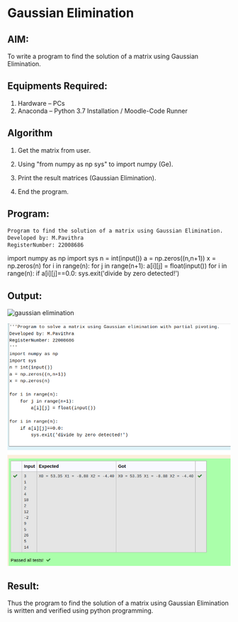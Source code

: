 # Gaussian Elimination

## AIM:

To write a program to find the solution of a matrix using Gaussian Elimination.

## Equipments Required:

1. Hardware – PCs
2. Anaconda – Python 3.7 Installation / Moodle-Code Runner

## Algorithm
1. Get the matrix from user.

2. Using "from numpy as np sys" to import numpy (Ge).

3. Print the result matrices (Gaussian Elimination).

4. End the program.

## Program:
```
Program to find the solution of a matrix using Gaussian Elimination.
Developed by: M.Pavithra
RegisterNumber: 22008686

```
import numpy as np
import sys
n = int(input())
a = np.zeros((n,n+1))
x = np.zeros(n)
for i in range(n):
    for j in range(n+1):
        a[i][j] = float(input())
for i in range(n):
    if a[i][j]==0.0:
        sys.exit('divide by zero detected!')

## Output:

![gaussian elimination]()

![](./ge.png)


## Result:

Thus the program to find the solution of a matrix using Gaussian Elimination is written and verified using python programming.

